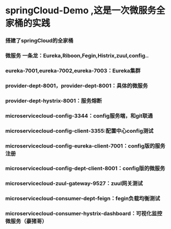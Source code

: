 # springCloud-Demo ,这是一次微服务全家桶的实践
### 搭建了springCloud的全家桶
### 微服务 一条龙：Eureka,Riboon,Fegin,Histrix,zuul,config..
### eureka-7001,eureka-7002,eureka-7003：Eureka集群
### provider-dept-8001，provider-dept-8001：具体的微服务
### provider-dept-hystrix-8001：服务熔断
### microservicecloud-config-3344：config服务端，和git联通
### microservicecloud-config-client-3355:配置中心config测试
### microservicecloud-config-eureka-client-7001：config版的服务注册
### microservicecloud-config-dept-client-8001：config版的微服务
### microservicecloud-zuul-gateway-9527：zuul网关测试
### microservicecloud-consumer-dept-feign：fegin负载均衡测试
### microservicecloud-consumer-hystrix-dashboard：可视化监控微服务（豪猪哥）


